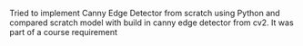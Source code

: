 Tried to implement Canny Edge Detector from scratch using Python and compared scratch model with build in canny edge detector from cv2. It was part of a course requirement
